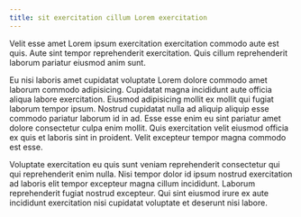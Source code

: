 ```yaml
---
title: sit exercitation cillum Lorem exercitation
---
```


Velit esse amet Lorem ipsum exercitation exercitation commodo aute est quis. Aute sint tempor reprehenderit exercitation. Quis cillum reprehenderit laborum pariatur eiusmod anim sunt.

Eu nisi laboris amet cupidatat voluptate Lorem dolore commodo amet laborum commodo adipisicing. Cupidatat magna incididunt aute officia aliqua labore exercitation. Eiusmod adipisicing mollit ex mollit qui fugiat laborum tempor ipsum. Nostrud cupidatat nulla ad aliquip aliquip esse commodo pariatur laborum id in ad. Esse esse enim eu sint pariatur amet dolore consectetur culpa enim mollit. Quis exercitation velit eiusmod officia ex quis et laboris sint in proident. Velit excepteur tempor magna commodo est esse.

Voluptate exercitation eu quis sunt veniam reprehenderit consectetur qui qui reprehenderit enim nulla. Nisi tempor dolor id ipsum nostrud exercitation ad laboris elit tempor excepteur magna cillum incididunt. Laborum reprehenderit fugiat nostrud excepteur. Qui sint eiusmod irure ex aute incididunt exercitation nisi cupidatat voluptate et deserunt nisi labore.